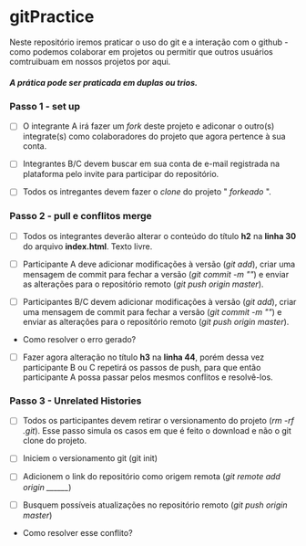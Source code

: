 # gitPractice

Neste repositório iremos praticar o uso do git e a interação com o github - como podemos colaborar em projetos ou permitir que outros usuários comtruibuam em nossos projetos por aqui. 

##### A prática pode ser praticada em duplas ou trios. 

### Passo 1 - set up
- [ ] O integrante A irá fazer um *fork* deste projeto e adiconar o outro(s) integrate(s) como colaboradores do projeto que agora pertence à sua conta. 

- [ ] Integrantes B/C devem buscar em sua conta de e-mail registrada na plataforma pelo invite para participar do repositório. 

- [ ] Todos os intregantes devem fazer o *clone* do projeto " *forkeado* ".

### Passo 2 - pull e conflitos merge
- [ ] Todos os integrantes deverão alterar o conteúdo do título **h2** na **linha 30** do arquivo **index.html**. Texto livre.

- [ ] Participante A deve adicionar modificações à versão (*git add*), criar uma mensagem de commit para fechar a versão (*git commit -m ""*) e enviar as alterações para o repositório remoto (*git push origin master*). 

- [ ] Participantes B/C devem adicionar modificações à versão (*git add*), criar uma mensagem de commit para fechar a versão (*git commit -m ""*) e enviar as alterações para o repositório remoto (*git push origin master*). 

- Como resolver o erro gerado? 

- [ ] Fazer agora alteração no título **h3** na **linha 44**, porém dessa vez participante B ou C repetirá os passos de push, para que então participante A possa passar pelos mesmos conflitos e resolvê-los.

### Passo 3 - Unrelated Histories

- [ ] Todos os participantes devem retirar o versionamento do projeto (*rm -rf .git*). Esse passo simula os casos em que é feito o download e não o git clone do projeto.

- [ ] Iniciem o versionamento git (git init)

- [ ] Adicionem o link do repositório como origem remota (*git remote add origin ______*)

- [ ] Busquem possíveis atualizações no repositório remoto (*git push origin master*)

- Como resolver esse conflito? 

